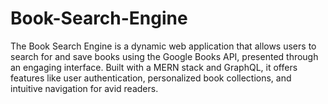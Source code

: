 # Book-Search-Engine
 The Book Search Engine is a dynamic web application that allows users to search for and save books using the Google Books API, presented through an engaging interface. Built with a MERN stack and GraphQL, it offers features like user authentication, personalized book collections, and intuitive navigation for avid readers.
